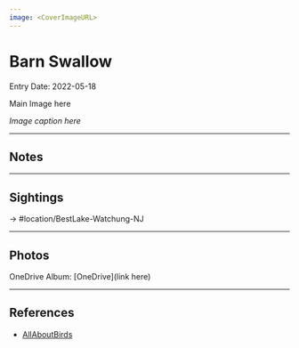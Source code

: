 ```yaml
---
image: <CoverImageURL>
---
```


# Barn Swallow
Entry Date: 2022-05-18

Main Image here

*Image caption here*

---------------------------------------------------------------
## Notes

---------------------------------------------------------------
## Sightings

-> #location/BestLake-Watchung-NJ

---------------------------------------------------------------
## Photos
OneDrive Album: [OneDrive](link here)

---------------------------------------------------------------
## References
- [AllAboutBirds](https://www.allaboutbirds.org/guide/Barn_Swallow/id)